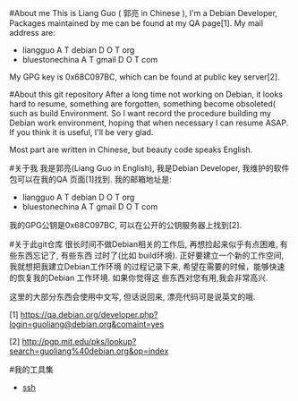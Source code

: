 #About me
This is Liang Guo ( 郭亮 in Chinese ), I'm a Debian Developer, Packages 
maintained by me can be found at my QA page[1]. My mail address are:

* liangguo A T debian D O T org
* bluestonechina A T gmail D O T com

My GPG key is 0x68C097BC, which can be found at public key server[2]. 


#About this git repository
After a long time not working on Debian, it looks hard to resume, something are 
forgotten, something become obsoleted( such as build Environment. So I want 
record the procedure building my Debian work environment, hoping that when 
necessary I can resume ASAP. If you think it is useful, I'll be very glad. 

Most part are written in Chinese, but beauty code speaks English.

#关于我
我是郭亮(Liang Guo in English), 我是Debian Developer, 我维护的软件包可以在我的QA
页面[1]找到. 我的邮箱地址是:

* liangguo A T debian D O T org
* bluestonechina A T gmail D O T com

我的GPG公钥是0x68C097BC, 可以在公开的公钥服务器上找到[2]. 

#关于此git仓库
很长时间不做Debian相关的工作后, 再想捡起来似乎有点困难, 有些东西忘记了, 有些东西
过时了(比如 build环境). 正好要建立一个新的工作空间, 我就想把我建立Debian工作环境
的过程记录下来, 希望在需要的时候，能够快速的恢复我的Debian 工作环境. 如果你觉得这
些东西对您有用,我会非常高兴.

这里的大部分东西会使用中文写, 但话说回来, 漂亮代码可是说英文的哦. 

[1] https://qa.debian.org/developer.php?login=guoliang@debian.org&comaint=yes

[2] http://pgp.mit.edu/pks/lookup?search=guoliang%40debian.org&op=index

#我的工具集

* [ssh](ssh.md)

